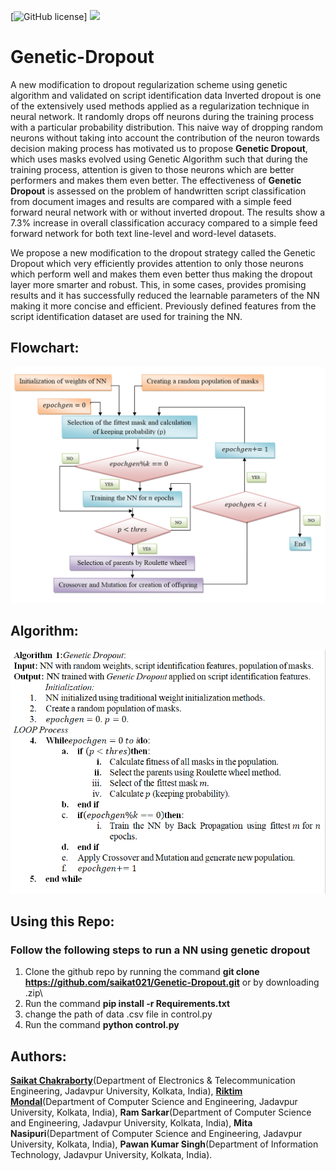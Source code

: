 [![GitHub license](https://img.shields.io/badge/license-MIT-blue.svg)]
![](https://img.shields.io/pypi/pyversions/django.svg)

# Genetic-Dropout
A new  modification to dropout regularization scheme using genetic algorithm and validated on script identification data
 Inverted dropout is one of the extensively used methods applied as a regularization technique in neural network. It randomly drops off neurons during the training process with a particular probability distribution. This naive way of dropping random neurons without taking into account the contribution of the neuron towards decision making process has motivated us to propose **Genetic Dropout**, which uses masks evolved using Genetic Algorithm such that during the training process, attention is given to those neurons which are better performers and makes them even better. The effectiveness of **Genetic Dropout** is assessed on the problem of handwritten script classification from document images and results are compared with a simple feed forward neural network with or without inverted dropout. The results show a 7.3% increase in overall classification accuracy compared to a simple feed forward network for both text line-level and word-level datasets.

We propose a new modification to the dropout strategy called the Genetic Dropout which very efficiently provides attention to only those neurons which perform well and makes them even better thus making the dropout layer more smarter and robust. This, in some cases, provides promising results and it has successfully reduced the learnable parameters of the NN making it more concise and efficient. Previously defined features from the script identification dataset are used for training the NN.
## Flowchart:
![](read.PNG)
## Algorithm:
![](algo.PNG)
## Using this Repo:
### Follow the following steps to run a NN using genetic dropout
1. Clone the github repo by running the command **git clone https://github.com/saikat021/Genetic-Dropout.git** or by downloading .zip\
2. Run the command **pip install -r Requirements.txt**
3. change the path of data .csv file in control.py
4. Run the command **python control.py**
## Authors:
**[Saikat Chakraborty](https://github.com/saikat021)**(Department of Electronics & Telecommunication Engineering, Jadavpur University, Kolkata, India),
**[Riktim Mondal](https://github.com/riktimmondal)**(Department of Computer Science and Engineering, Jadavpur University, Kolkata, India),
**Ram Sarkar**(Department of Computer Science and Engineering, Jadavpur University, Kolkata, India),
**Mita Nasipuri**(Department of Computer Science and Engineering, Jadavpur University, Kolkata, India),
**Pawan Kumar Singh**(Department of Information Technology, Jadavpur University, Kolkata, India).

 
 
